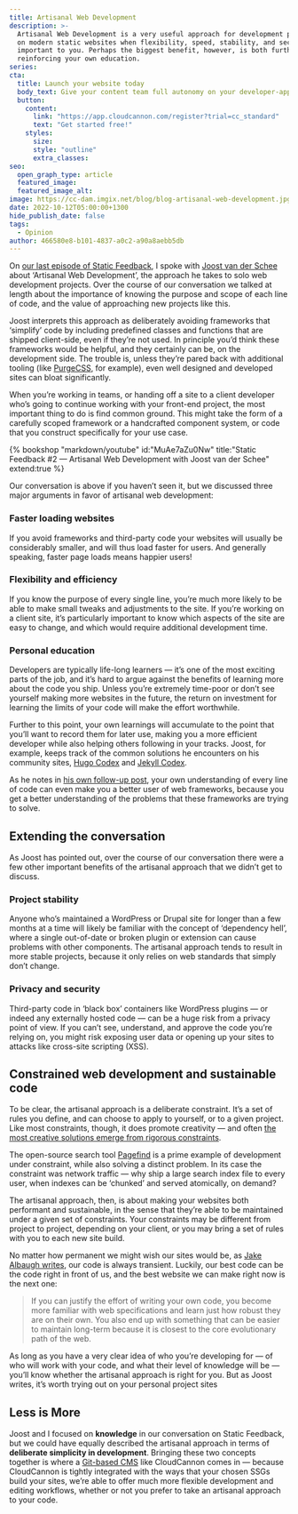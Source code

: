 ```yaml
---
title: Artisanal Web Development
description: >-
  Artisanal Web Development is a very useful approach for development projects
  on modern static websites when flexibility, speed, stability, and security are
  important to you. Perhaps the biggest benefit, however, is both furthering and
  reinforcing your own education.
series:
cta:
  title: Launch your website today
  body_text: Give your content team full autonomy on your developer-approved tech stack with CloudCannon.
  button:
    content: 
      link: "https://app.cloudcannon.com/register?trial=cc_standard"
      text: "Get started free!"
    styles:
      size:
      style: "outline"
      extra_classes:
seo:
  open_graph_type: article
  featured_image:
  featured_image_alt:
image: https://cc-dam.imgix.net/blog/blog-artisanal-web-development.jpg
date: 2022-10-12T05:00:00+1300
hide_publish_date: false
tags:
  - Opinion
author: 466580e8-b101-4837-a0c2-a90a8aebb5db
---
```

On [our last episode of Static Feedback](https://www.youtube.com/watch?v=MuAe7aZu0Nw), I spoke with [Joost van der Schee](https://www.usecue.com/) about ‘Artisanal Web Development’, the approach he takes to solo web development projects. Over the course of our conversation we talked at length about the importance of knowing the purpose and scope of each line of code, and the value of approaching new projects like this.

Joost interprets this approach as deliberately avoiding frameworks that ‘simplify’ code by including predefined classes and functions that are shipped client-side, even if they’re not used. In principle you’d think these frameworks would be helpful, and they certainly can be, on the development side. The trouble is, unless they’re pared back with additional tooling (like [PurgeCSS](https://purgecss.com/), for example), even well designed and developed sites can bloat significantly.

When you’re working in teams, or handing off a site to a client developer who’s going to continue working with your front-end project, the most important thing to do is find common ground. This might take the form of a carefully scoped framework or a handcrafted component system, or code that you construct specifically for your use case.

{% bookshop "markdown/youtube" id:"MuAe7aZu0Nw" title:"Static Feedback #2 — Artisanal Web Development with Joost van der Schee" extend:true %}

Our conversation is above if you haven’t seen it, but we discussed three
major arguments in favor of artisanal web development:
### Faster loading websites

If you avoid frameworks and third-party code your websites will usually be
considerably smaller, and will thus load faster for users. And generally
speaking, faster page loads means happier users\!

### Flexibility and efficiency

If you know the purpose of every single line, you’re much more likely to
be able to make small tweaks and adjustments to the site. If you’re
working on a client site, it’s particularly important to know which
aspects of the site are easy to change, and which would require additional
development time.

### Personal education

Developers are typically life-long learners — it’s one of the most
exciting parts of the job, and it’s hard to argue against the benefits of
learning more about the code you ship. Unless you’re extremely time-poor
or don’t see yourself making more websites in the future, the return on
investment for learning the limits of your code will make the effort
worthwhile.

Further to this point, your own learnings will accumulate to the point
that you’ll want to record them for later use, making you a more efficient
developer while also helping others following in your tracks. Joost, for
example, keeps track of the common solutions he encounters on his
community sites, [Hugo Codex](https://hugocodex.org/) and [Jekyll Codex](https://jekyllcodex.org/).

As he notes in [his own follow-up
post](https://www.usecue.com/blog/artisanal-web-development/), your own understanding of
every line of code can even make you a better user of web frameworks,
because you get a better understanding of the problems that these
frameworks are trying to solve.

## Extending the conversation

As Joost has pointed out, over the course of our conversation there were a
few other important benefits of the artisanal approach that we didn’t get
to discuss.

### Project stability

Anyone who’s maintained a WordPress or Drupal site for longer than a few
months at a time will likely be familiar with the concept of ‘dependency
hell’, where a single out-of-date or broken plugin or extension can cause
problems with other components. The artisanal approach tends to result in
more stable projects, because it only relies on web standards that simply
don’t change.

### Privacy and security

Third-party code in ‘black box’ containers like WordPress plugins — or
indeed any externally hosted code — can be a huge risk from a privacy
point of view. If you can’t see, understand, and approve the code you’re
relying on, you might risk exposing user data or opening up your sites to
attacks like cross-site scripting (XSS).

## Constrained web development and sustainable code

To be clear, the artisanal approach is a deliberate constraint. It’s a set
of rules you define, and can choose to apply to yourself, or to a given
project. Like most constraints, though, it does promote creativity — and
often [the most creative solutions emerge from rigorous
constraints](https://www.inc.com/thomas-oppong/for-a-more-creative-brain-embrace-constraints.html).

The open-source search tool [Pagefind](https://pagefind.app) is a prime example of development under
constraint, while also solving a distinct problem. In its case the
constraint was network traffic — why ship a large search index file to
every user, when indexes can be ‘chunked’ and served atomically, on
demand?

The artisanal approach, then, is about making your websites both
performant and sustainable, in the sense that they’re able to be
maintained under a given set of constraints. Your constraints may be
different from project to project, depending on your client, or you may
bring a set of rules with you to each new site build.

No matter how permanent we might wish our sites would be, as [Jake Albaugh
writes](https://css-tricks.com/embrace-your-codes-transience/), our code is always transient.
Luckily, our best code can be the code right in front of us, and the best
website we can make right now is the next one:

> If you can justify the effort of writing your own code, you become more
familiar with web specifications and learn just how robust they are on
their own. You also end up with something that can be easier to maintain
long-term because it is closest to the core evolutionary path of the web.

As long as you have a very clear idea of who you’re developing for — of
who will work with your code, and what their level of knowledge will be —
you’ll know whether the artisanal approach is right for you. But as Joost
writes, it’s worth trying out on your personal project sites

## Less is More

Joost and I focused on **knowledge** in our conversation on Static
Feedback, but we could have equally described the artisanal approach in
terms of **deliberate simplicity in development**. Bringing these two
concepts together is where a [Git-based
CMS](https://cloudcannon.com/git-cms/)
like CloudCannon comes in — because CloudCannon is tightly integrated with
the ways that your chosen SSGs build your sites, we’re able to offer much
more flexible development and editing workflows, whether or not you prefer
to take an artisanal approach to your code.